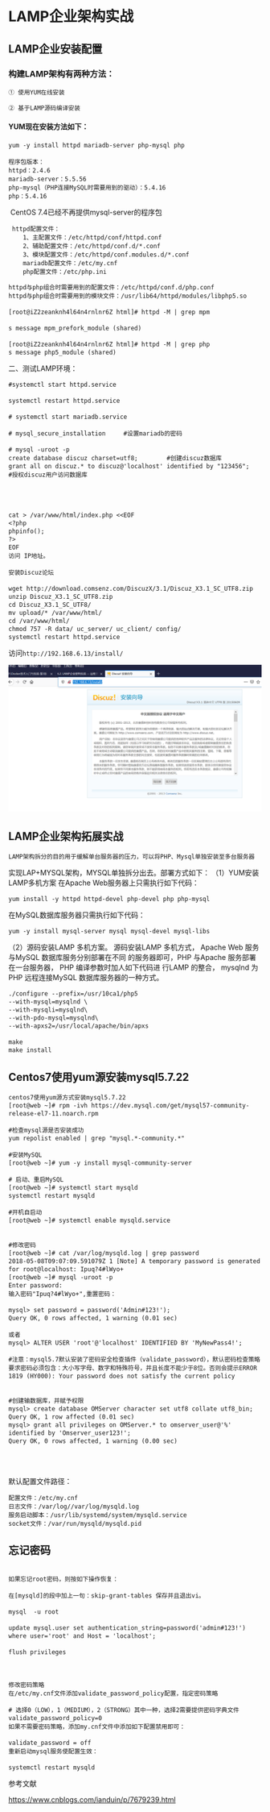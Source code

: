 # LAMP企业架构实战

## LAMP企业安装配置

### 构建LAMP架构有两种方法：
`① 使用YUM在线安装`

`② 基于LAMP源码编译安装`



#### YUM现在安装方法如下：

    yum -y install httpd mariadb-server php-mysql php
    
    程序包版本：
    httpd：2.4.6
    mariadb-server：5.5.56
    php-mysql（PHP连接MySQL时需要用到的驱动）：5.4.16
    php：5.4.16


​    CentOS 7.4已经不再提供mysql-server的程序包

```
 httpd配置文件：
    1、主配置文件：/etc/httpd/conf/httpd.conf
    2、辅助配置文件：/etc/httpd/conf.d/*.conf
    3、模块配置文件：/etc/httpd/conf.modules.d/*.conf
    mariadb配置文件：/etc/my.cnf
    php配置文件：/etc/php.ini
```

    httpd与php组合时需要用到的配置文件：/etc/httpd/conf.d/php.conf
    httpd与php组合时需要用到的模块文件：/usr/lib64/httpd/modules/libphp5.so
    
    [root@iZ2zeanknh4l64n4rnlnr6Z html]# httpd -M | grep mpm
    
    s message mpm_prefork_module (shared)
    
    [root@iZ2zeanknh4l64n4rnlnr6Z html]# httpd -M | grep php
    s message php5_module (shared)



二、测试LAMP环境：

    #systemctl start httpd.service
    
    systemctl restart httpd.service
    
    # systemctl start mariadb.service
    
    # mysql_secure_installation		#设置mariadb的密码
    
    # mysql -uroot -p
    create database discuz charset=utf8;		#创建discuz数据库
    grant all on discuz.* to discuz@'localhost' identified by "123456";		#授权discuz用户访问数据库




    cat > /var/www/html/index.php <<EOF
    <?php
    phpinfo();
    ?>
    EOF
    访问 IP地址。
    
    安装Discuz论坛
    
    wget http://download.comsenz.com/DiscuzX/3.1/Discuz_X3.1_SC_UTF8.zip
    unzip Discuz_X3.1_SC_UTF8.zip
    cd Discuz_X3.1_SC_UTF8/
    mv upload/* /var/www/html/
    cd /var/www/html/
    chmod 757 -R data/ uc_server/ uc_client/ config/
    systemctl restart httpd.service

访问`http://192.168.6.13/install/`

![](../../_static/Discuz001.png)



## LAMP企业架构拓展实战

    LAMP架构拆分的目的用于缓解单台服务器的压力，可以将PHP、Mysql单独安装至多台服务器

实现LAP+MYSQL架构，MYSQL单独拆分出去。部署方式如下：
（1）YUM安装LAMP多机方案
    在Apache Web服务器上只需执行如下代码：

    yum install -y httpd httpd-devel php-devel php php-mysql 

   在MySQL数据库服务器只需执行如下代码：

    yum -y install mysql-server mysql mysql-devel mysql-libs 

（2）源码安装LAMP 多机方案。
源码安装LAMP 多机方式， Apache Web 服务与MySQL 数据库服务分别部署在不同
的服务器即可，PHP 与Apache 服务部署在一台服务器， PHP 编译参数时加人如下代码进
行LAMP 的整合， mysqlnd 为PHP 远程连接MySQL 数据库服务器的一种方式。

    ./configure --prefix=/usr/10ca1/php5 
    --with-mysql=mysqlnd \
    --with-mysqli=mysqlnd\
    --with-pdo-mysql=mysqlnd\
    --with-apxs2=/usr/local/apache/bin/apxs
    
    make
    make install


## Centos7使用yum源安装mysql5.7.22
``` 
centos7使用yum源方式安装mysql5.7.22
[root@web ~]# rpm -ivh https://dev.mysql.com/get/mysql57-community-release-el7-11.noarch.rpm

#检查mysql源是否安装成功
yum repolist enabled | grep "mysql.*-community.*"

#安装MySQL
[root@web ~]# yum -y install mysql-community-server

# 启动、重启MySQL
[root@web ~]# systemctl start mysqld
systemctl restart mysqld

#开机自启动
[root@web ~]# systemctl enable mysqld.service


#修改密码
[root@web ~]# cat /var/log/mysqld.log | grep password
2018-05-08T09:07:09.591079Z 1 [Note] A temporary password is generated for root@localhost: Ipuq?4#lWyo+
[root@web ~]# mysql -uroot -p
Enter password:
输入密码"Ipuq?4#lWyo+",重置密码：

mysql> set password = password('Admin#123!');
Query OK, 0 rows affected, 1 warning (0.01 sec)

或者
mysql> ALTER USER 'root'@'localhost' IDENTIFIED BY 'MyNewPass4!'; 

#注意：mysql5.7默认安装了密码安全检查插件（validate_password），默认密码检查策略要求密码必须包含：大小写字母、数字和特殊符号，并且长度不能少于8位。否则会提示ERROR 1819 (HY000): Your password does not satisfy the current policy 


#创建输数据库，并赋予权限
mysql> create database OMServer character set utf8 collate utf8_bin;
Query OK, 1 row affected (0.01 sec)
mysql> grant all privileges on OMServer.* to omserver_user@'%' identified by 'Omserver_user123!';
Query OK, 0 rows affected, 1 warning (0.00 sec)




```


默认配置文件路径：

```
配置文件：/etc/my.cnf 
日志文件：/var/log//var/log/mysqld.log 
服务启动脚本：/usr/lib/systemd/system/mysqld.service 
socket文件：/var/run/mysqld/mysqld.pid
```

 

## 忘记密码
```

如果忘记root密码，则按如下操作恢复：

在[mysqld]的段中加上一句：skip-grant-tables 保存并且退出vi。

mysql  -u root

update mysql.user set authentication_string=password('admin#123!') where user='root' and Host = 'localhost';

flush privileges



修改密码策略
在/etc/my.cnf文件添加validate_password_policy配置，指定密码策略

# 选择0（LOW），1（MEDIUM），2（STRONG）其中一种，选择2需要提供密码字典文件
validate_password_policy=0
如果不需要密码策略，添加my.cnf文件中添加如下配置禁用即可：

validate_password = off
重新启动mysql服务使配置生效：

systemctl restart mysqld
```
参考文献

https://www.cnblogs.com/ianduin/p/7679239.html
    